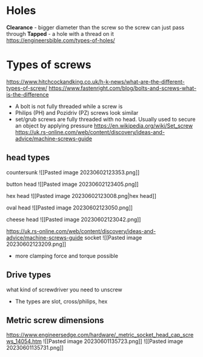 # Holes
**Clearance** - bigger diameter than the screw so the screw can just pass through
**Tapped** - a hole with a thread on it
https://engineersbible.com/types-of-holes/

# Types of screws
https://www.hitchcockandking.co.uk/h-k-news/what-are-the-different-types-of-screw/
https://www.fastenright.com/blog/bolts-and-screws-what-is-the-difference
- A bolt is not fully threaded while a screw is
- Philips (PH) and Pozidriv (PZ) screws look similar
- set/grub screws are fully threaded with no head. Usually used to secure an object by applying pressure https://en.wikipedia.org/wiki/Set_screw
https://uk.rs-online.com/web/content/discovery/ideas-and-advice/machine-screws-guide

## head types
countersunk
![[Pasted image 20230602123353.png]]

button head
![[Pasted image 20230602123405.png]]

hex head
![[Pasted image 20230602123008.png|hex head]]

oval head
![[Pasted image 20230602123050.png]]

cheese head
![[Pasted image 20230602123042.png]]

https://uk.rs-online.com/web/content/discovery/ideas-and-advice/machine-screws-guide
socket
![[Pasted image 20230602123209.png]]
- more clamping force and torque possible

## Drive types
what kind of screwdriver you need to unscrew
- The types are slot, cross/philips, hex

## Metric screw dimensions
https://www.engineersedge.com/hardware/_metric_socket_head_cap_screws_14054.htm
![[Pasted image 20230601135723.png]]
![[Pasted image 20230601135731.png]]